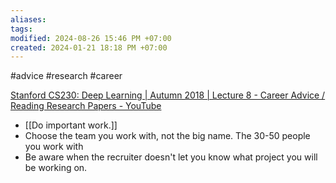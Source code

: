 ```yaml
---
aliases: 
tags: 
modified: 2024-08-26 15:46 PM +07:00
created: 2024-01-21 18:18 PM +07:00
---
```

#advice #research #career

[Stanford CS230: Deep Learning | Autumn 2018 | Lecture 8 - Career Advice / Reading Research Papers - YouTube](https://www.youtube.com/watch?v=733m6qBH-jI)

- [[Do important work.]] 
- Choose the team you work with, not the big name. The 30-50 people you work with 
- Be aware when the recruiter doesn't let you know what project you will be working on.